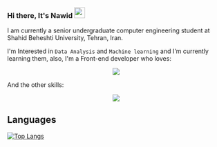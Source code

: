 ### Hi there, It's Nawid  <img src="https://media.giphy.com/media/hvRJCLFzcasrR4ia7z/giphy.gif" width="25px"/>

I am currently a senior undergraduate computer engineering student at Shahid Beheshti University, Tehran, Iran.

I'm Interested in ```Data Analysis``` and ```Machine learning``` and I'm currently learning them, also, I'm a Front-end developer who loves:
<p align="center">
  <a href="https://github.com/navidadkhah?tab=repositories">
    <img src="https://skillicons.dev/icons?i=react,flutter" />
  </a>
</p>
And the other skills:
<p align="center">
  <a href="https://github.com/navidadkhah?tab=repositories">
    <img src="https://skillicons.dev/icons?i=idea,java,androidstudio,dart,c,cpp,linux,css,html,js,wordpress,postman,django,py,vscode" />
  </a>
</p>

## Languages
[![Top Langs](https://github-readme-stats.vercel.app/api/top-langs/?username=navidadkhah&hide_progress=true&theme=highcontrast)](https://github.com/navidadkhah?tab=repositories)



<!--
**nawidadkhah/nawidadkhah** is a ✨ _special_ ✨ repository because its `README.md` (this file) appears on your GitHub profile.

Here are some ideas to get you started:

- 🔭 I’m currently working on ...

- 👯 I’m looking to collaborate on ...
- 🤔 I’m looking for help with ...
- 💬 Ask me about ...
- 📫 How to reach me: ...
- 😄 Pronouns: ...
- ⚡ Fun fact: ...
-->
